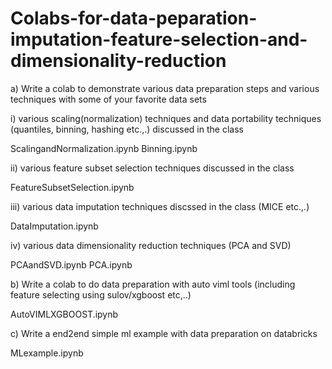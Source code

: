 # Colabs-for-data-peparation-imputation-feature-selection-and-dimensionality-reduction


a) Write a colab to demonstrate various data preparation steps and various techniques with some of your favorite data sets

 

i) various scaling(normalization) techniques and data portability techniques (quantiles, binning, hashing etc.,.)  discussed in the class

ScalingandNormalization.ipynb
Binning.ipynb

ii) various feature subset selection techniques discussed in the class 

FeatureSubsetSelection.ipynb

iii) various data imputation techniques discssed in the class (MICE etc.,.)

DataImputation.ipynb

iv) various data dimensionality reduction techniques (PCA and SVD)

 PCAandSVD.ipynb
 PCA.ipynb

b) Write a colab to do data preparation with auto viml tools (including feature selecting using sulov/xgboost etc,..)

AutoVIMLXGBOOST.ipynb

c) Write a end2end simple ml example with data preparation on databricks

MLexample.ipynb


